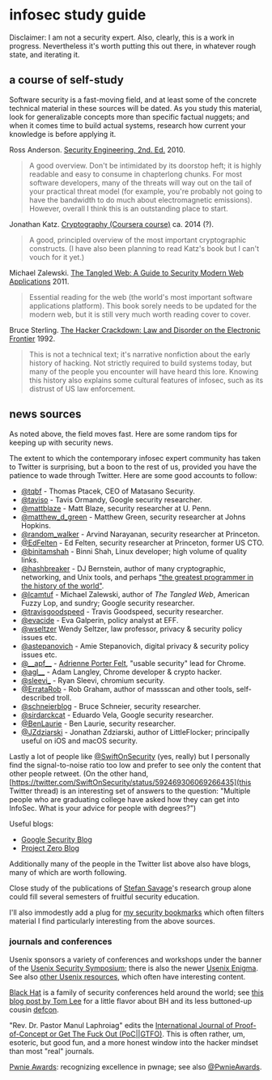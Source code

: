 # infosec study guide

Disclaimer: I am not a security expert.  Also, clearly, this is a work in
progress.  Nevertheless it's worth putting this out there, in whatever rough
state, and iterating it.


## a course of self-study

Software security is a fast-moving field, and at least some of the concrete
technical material in these sources will be dated.  As you study this material,
look for generalizable concepts more than specific factual nuggets; and when it
comes time to build actual systems, research how current your knowledge is
before applying it.


Ross Anderson.
[Security Engineering, 2nd. Ed.][anderson-2010]
2010.

> A good overview.  Don't be intimidated by its doorstop heft; it is highly
> readable and easy to consume in chapterlong chunks.  For most software
> developers, many of the threats will way out on the tail of your practical
> threat model (for example, you're probably not going to have the bandwidth to
> do much about electromagnetic emissions).  However, overall I think this is an
> outstanding place to start.


Jonathan Katz.
[Cryptography (Coursera course)][katz-coursera]
ca. 2014 (?).

> A good, principled overview of the most important cryptographic constructs.
> (I have also been planning to read Katz's book but I can't vouch for it yet.)


Michael Zalewski.
[The Tangled Web: A Guide to Security Modern Web Applications][zalewski-2011]
2011.

> Essential reading for the web (the world's most important software
> applications platform).  This book sorely needs to be updated for the modern
> web, but it is still very much worth reading cover to cover.


Bruce Sterling.
[The Hacker Crackdown: Law and Disorder on the Electronic Frontier][sterling-1992]
1992.

> This is not a technical text; it's narrative nonfiction about the early
> history of hacking.  Not strictly required to build systems today, but many of
> the people you encounter will have heard this lore.  Knowing this history also
> explains some cultural features of infosec, such as its distrust of US law
> enforcement.


## news sources

As noted above, the field moves fast.  Here are some random tips for keeping up
with security news.

The extent to which the contemporary infosec expert community has taken to
Twitter is surprising, but a boon to the rest of us, provided you have the
patience to wade through Twitter.  Here are some good accounts to follow:

* [\@tqbf](https://twitter.com/tqbf) - Thomas Ptacek, CEO of Matasano Security.
* [\@taviso](https://twitter.com/taviso) - Tavis Ormandy, Google security researcher.
* [\@mattblaze](https://twitter.com/mattblaze) - Matt Blaze, security researcher at U. Penn.
* [\@matthew\_d\_green](https://twitter.com/matthew_d_green) - Matthew Green, security researcher at Johns Hopkins.
* [\@random\_walker](https://twitter.com/random_walker) - Arvind Narayanan, security researcher at Princeton.
* [\@EdFelten](https://twitter.com/EdFelten) - Ed Felten, security researcher at Princeton, former US CTO.
* [\@binitamshah](https://twitter.com/binitamshah) - Binni Shah, Linux developer; high volume of quality links.
* [\@hashbreaker](https://twitter.com/hashbreaker) - DJ Bernstein, author of many cryptographic, networking, and Unix tools, and perhaps ["the greatest programmer in the history of the world"][swartz-djb-2009].
* [\@lcamtuf](https://twitter.com/lcamtuf) - Michael Zalewski, author of _The Tangled Web_, American Fuzzy Lop, and sundry; Google security researcher.
* [\@travisgoodspeed](https://twitter.com/travisgoodspeed) - Travis Goodspeed, security researcher.
* [\@evacide](https://twitter.com/evacide) - Eva Galperin, policy analyst at EFF.
* [\@wseltzer](https://twitter.com/wseltzer) Wendy Seltzer, law professor, privacy & security policy issues etc.
* [\@astepanovich](https://twitter.com/astepanovich) - Amie Stepanovich, digital privacy & security policy issues etc.
* [\@\_\_apf\_\_](https://twitter.com/__apf__) - [Adrienne Porter Felt](http://www.adrienneporterfelt.com/), "usable security" lead for Chrome.
* [\@agl\_\_](https://twitter.com/agl__) - Adam Langley, Chrome developer & crypto hacker.
* [\@sleevi\_](https://twitter.com/sleevi_) - Ryan Sleevi, chromium security.
* [\@ErrataRob](https://twitter.com/ErrataRob) - Rob Graham, author of massscan and other tools, self-described troll.
* [\@schneierblog](https://twitter.com/schneierblog) - Bruce Schneier, security researcher.
* [\@sirdarckcat](https://twitter.com/sirdarckcat) - Eduardo Vela, Google security researcher.
* [\@BenLaurie](https://twitter.com/BenLaurie) - Ben Laurie, security researcher.
* [\@JZdziarski](https://twitter.com/JZdziarski) - Jonathan Zdziarski, author of LittleFlocker; principally useful on iOS and macOS security.

Lastly a lot of people like
[\@SwiftOnSecurity](https://twitter.com/SwiftOnSecurity) (yes, really) but I
personally find the signal-to-noise ratio too low and prefer to see only the
content that other people retweet.  (On the other hand,
[https://twitter.com/SwiftOnSecurity/status/592469306069266435](this Twitter
thread) is an interesting set of answers to the question: "Multiple people who
are graduating college have asked how they can get into InfoSec. What is your
advice for people with degrees?")

Useful blogs:

* [Google Security Blog](https://security.googleblog.com/)
* [Project Zero Blog](https://googleprojectzero.blogspot.com/)

Additionally many of the people in the Twitter list above also have blogs, many
of which are worth following.

Close study of the publications of [Stefan Savage][savage-ucsd]'s
research group alone could fill several semesters of fruitful security
education.

I'll also immodestly add a plug for
[my security bookmarks](https://pinboard.in/u:absfac/t:security/) which often
filters material I find particularly interesting from the above sources.


### journals and conferences

Usenix sponsors a variety of conferences and workshops under the banner of the
[Usenix Security Symposium][usenix-security]; there is also the newer
[Usenix Enigma][usenix-enigma].  See also [other Usenix resources][usenix],
which often have interesting content.

[Black Hat](https://www.blackhat.com/html/archives.html) is a family of security
conferences held around the world; see [this blog post by Tom Lee][tomlee-2016]
for a little flavor about BH and its less buttoned-up cousin
[defcon](https://www.defcon.org/).

"Rev. Dr. Pastor Manul Laphroiag" edits the
[International Journal of Proof-of-Concept or Get The Fuck Out (PoC||GTFO)][poc-or-gtfo].
This is often rather, um, esoteric, but good fun, and a more honest window into
the hacker mindset than most "real" journals.

[Pwnie Awards](http://pwnies.com/): recognizing excellence in pwnage; see also
[\@PwnieAwards](https://twitter.com/PwnieAwards).





[anderson-2010]: https://www.amazon.com/Security-Engineering-Building-Dependable-Distributed/dp/0470068523/
[katz-coursera]: https://www.coursera.org/learn/cryptography
[poc-or-gtfo]: https://unpack.debug.su/pocorgtfo/
[savage-ucsd]: http://cseweb.ucsd.edu/~savage/
[sterling-1992]: http://www.mit.edu/hacker/hacker.html
[swartz-djb-2009]: http://www.aaronsw.com/weblog/djb
[tomlee-2016]: https://tomlee.wtf/2016/08/14/black-hat-and-def-con/
[usenix]: https://www.usenix.org/
[usenix-enigma]: https://www.usenix.org/conference/enigma2016
[usenix-security]: https://www.usenix.org/conferences/byname/108
[zalewski-2011]: https://www.amazon.com/Tangled-Web-Securing-Modern-Applications/dp/1593273886/
